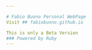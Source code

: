 ```yaml
---

# Fabio Buono Personal WebPage
Visit ## fabiobuono.github.io

This is only a Beta Version
### Powered by Ruby
---
```

